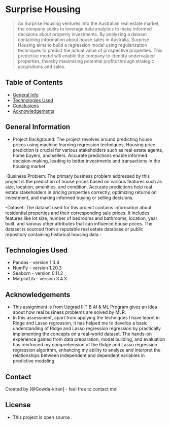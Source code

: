 # Surprise Housing

> As Surprise Housing ventures into the Australian real estate market, the company seeks to leverage data analytics to make informed decisions about property investments. By analyzing a dataset containing information about house sales in Australia, Surprise Housing aims to build a regression model using regularization techniques to predict the actual value of prospective properties. This predictive model will enable the company to identify undervalued properties, thereby maximizing potential profits through strategic acquisitions and sales.

## Table of Contents

- [General Info](#general-information)
- [Technologies Used](#technologies-used)
- [Conclusions](#conclusions)
- [Acknowledgements](#acknowledgements)

<!-- You can include any other section that is pertinent to your problem -->

## General Information

- Project Background:
  The project revolves around predicting house prices using machine learning regression techniques. Housing price prediction is crucial for various stakeholders such as real estate agents, home buyers, and sellers. Accurate predictions enable informed decision-making, leading to better investments and transactions in the housing market

-Business Problem:
The primary business problem addressed by this project is the prediction of house prices based on various features such as size, location, amenities, and condition. Accurate predictions help real estate stakeholders in pricing properties correctly, optimizing returns on investment, and making informed buying or selling decisions.

-Dataset:
The dataset used for this project contains information about residential properties and their corresponding sale prices. It includes features like lot size, number of bedrooms and bathrooms, location, year built, and various other attributes that can influence house prices. The dataset is sourced from a reputable real estate database or public repository containing historical housing data.-

<!-- You don't have to answer all the questions - just the ones relevant to your project. -->

## Technologies Used

- Pandas - version 1.3.4
- NumPy - version 1.20.3
- Seaborn - version 0.11.2
- MatplotLib - version 3.4.3

<!-- As the libraries versions keep on changing, it is recommended to mention the version of library used in this project -->

## Acknowledgements

- This assignment is from Upgrad IIIT B AI & ML Program gives an idea about how real business problems are solved by MLR.
- In this assessment, apart from applying the techniques I have learnt in Ridge and Lasso regression, it has helped me to develop a basic understanding of Ridge and Lasso regression regression by practically
  implementing the concepts on a real-world dataset. The hands-on experience gained from data preparation, model building, and evaluation has reinforced my comprehension of the
  Ridge and Lasso regression regression algorithm, enhancing my ability to analyze and interpret the relationships between independent and dependent variables in predictive modeling

## Contact

Created by [@Gowda-kiran] - feel free to contact me!

## License

- This project is open source .
